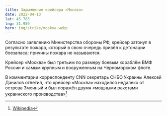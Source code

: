 ```yaml
---
title: Задымление крейсера «Москва»
date: 2022-04-13
lat: 45.783
lng: 31.959
hero: img/strike/moskva.webp
---
```


Согласно заявлению Министерства обороны РФ, крейсер затонул в результате пожара, который в свою очередь привёл к детонации боезапаса; причины пожара не называются. 

Крейсер «Москва» был третьим по размеру боевым кораблём ВМФ России и самым крупным и вооруженным на Черноморском флоте.

В комментарии корреспонденту CNN секретарь СНБО Украины Алексей Данилов ответил, что крейсер «Москва» находился недалеко от острова Змеиный и был поражён двумя «мощными ракетами украинского производства»[^1]

[^1]: [Wikipedia](https://ru.wikipedia.org/wiki/%D0%93%D0%B8%D0%B1%D0%B5%D0%BB%D1%8C_%D0%BA%D1%80%D0%B5%D0%B9%D1%81%D0%B5%D1%80%D0%B0_%C2%AB%D0%9C%D0%BE%D1%81%D0%BA%D0%B2%D0%B0%C2%BB)